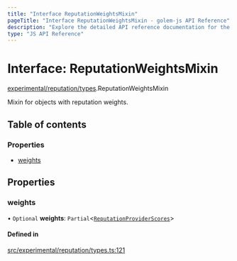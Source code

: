 ```yaml
---
title: "Interface ReputationWeightsMixin"
pageTitle: "Interface ReputationWeightsMixin - golem-js API Reference"
description: "Explore the detailed API reference documentation for the Interface ReputationWeightsMixin within the golem-js SDK for the Golem Network."
type: "JS API Reference"
---
```

# Interface: ReputationWeightsMixin

[experimental/reputation/types](../modules/experimental_reputation_types).ReputationWeightsMixin

Mixin for objects with reputation weights.

## Table of contents

### Properties

- [weights](experimental_reputation_types.ReputationWeightsMixin#weights)

## Properties

### weights

• `Optional` **weights**: `Partial`\<[`ReputationProviderScores`](experimental_reputation_types.ReputationProviderScores)\>

#### Defined in

[src/experimental/reputation/types.ts:121](https://github.com/golemfactory/golem-js/blob/ed1cf1df/src/experimental/reputation/types.ts#L121)
